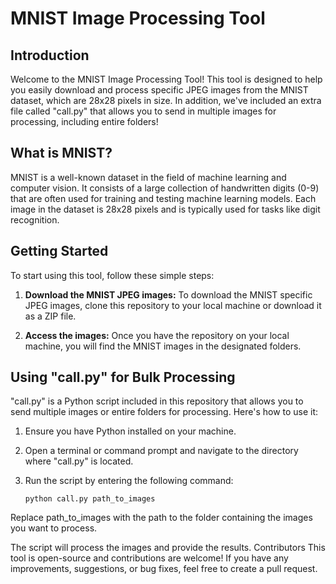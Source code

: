 # MNIST Image Processing Tool

## Introduction

Welcome to the MNIST Image Processing Tool! This tool is designed to help you easily download and process specific JPEG images from the MNIST dataset, which are 28x28 pixels in size. In addition, we've included an extra file called "call.py" that allows you to send in multiple images for processing, including entire folders!

## What is MNIST?

MNIST is a well-known dataset in the field of machine learning and computer vision. It consists of a large collection of handwritten digits (0-9) that are often used for training and testing machine learning models. Each image in the dataset is 28x28 pixels and is typically used for tasks like digit recognition.

## Getting Started

To start using this tool, follow these simple steps:

1. **Download the MNIST JPEG images:** To download the MNIST specific JPEG images, clone this repository to your local machine or download it as a ZIP file.

2. **Access the images:** Once you have the repository on your local machine, you will find the MNIST images in the designated folders.

## Using "call.py" for Bulk Processing

"call.py" is a Python script included in this repository that allows you to send multiple images or entire folders for processing. Here's how to use it:

1. Ensure you have Python installed on your machine.

2. Open a terminal or command prompt and navigate to the directory where "call.py" is located.

3. Run the script by entering the following command:

   ```shell
   python call.py path_to_images
Replace path_to_images with the path to the folder containing the images you want to process.

The script will process the images and provide the results.
Contributors
This tool is open-source and contributions are welcome! If you have any improvements, suggestions, or bug fixes, feel free to create a pull request.
